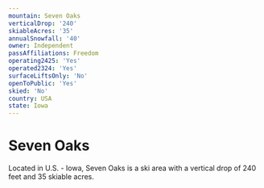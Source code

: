 ```yaml
---
mountain: Seven Oaks
verticalDrop: '240'
skiableAcres: '35'
annualSnowfall: '40'
owner: Independent
passAffiliations: Freedom
operating2425: 'Yes'
operated2324: 'Yes'
surfaceLiftsOnly: 'No'
openToPublic: 'Yes'
skied: 'No'
country: USA
state: Iowa
---
```


# Seven Oaks

Located in U.S. - Iowa, Seven Oaks is a ski area with a vertical drop of 240 feet and 35 skiable acres.
